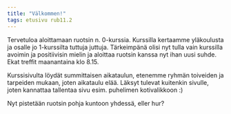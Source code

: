 ```yaml
---
title: "Välkommen!"
tags: etusivu rub11.2
---
```


Tervetuloa aloittamaan ruotsin n. 0-kurssia. Kurssilla kertaamme yläkoulusta ja osalle jo 1-kurssilta tuttuja juttuja. Tärkeimpänä olisi nyt tulla vain kurssilla avoimin ja positiivisin mielin ja aloittaa ruotsin kanssa nyt ihan uusi suhde. Ekat treffit maanantaina klo 8.15.

Kurssisivulta löydät summittaisen aikataulun, etenemme ryhmän toiveiden ja tarpeiden mukaan, joten aikataulu elää. Läksyt tulevat kuitenkin sivulle, joten kannattaa tallentaa sivu esim. puhelimen kotivalikkoon :)

Nyt pistetään ruotsin pohja kuntoon yhdessä, eller hur?